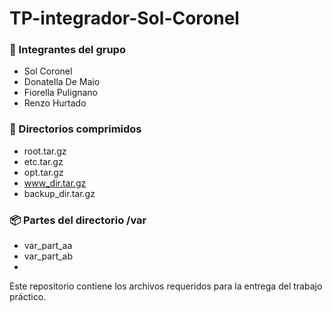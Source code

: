 # TP-integrador-Sol-Coronel

### 👥 Integrantes del grupo

- Sol Coronel  
- Donatella De Maio  
- Fiorella Pulignano  
- Renzo Hurtado  

### 📂 Directorios comprimidos

- root.tar.gz  
- etc.tar.gz  
- opt.tar.gz  
- www_dir.tar.gz  
- backup_dir.tar.gz  

### 📦 Partes del directorio /var

- var_part_aa  
- var_part_ab
- 
Este repositorio contiene los archivos requeridos para la entrega del trabajo práctico.

